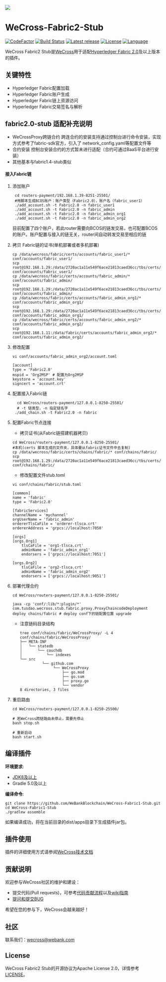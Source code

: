 ![](./docs/images/menu_logo_wecross.png)

# WeCross-Fabric2-Stub

[![CodeFactor](https://www.codefactor.io/repository/github/webankblockchain/WeCross-Fabric1-Stub/badge)](https://www.codefactor.io/repository/github/webankblockchain/WeCross-Fabric1-Stub) [![Build Status](https://travis-ci.org/WeBankBlockchain/WeCross-Fabric1-Stub.svg?branch=dev)](https://travis-ci.org/WeBankBlockchain/WeCross-Fabric1-Stub) [![Latest release](https://img.shields.io/github/release/WeBankBlockchain/WeCross-Fabric1-Stub.svg)](https://github.com/WeBankBlockchain/WeCross-Fabric1-Stub/releases/latest)
[![License](https://img.shields.io/github/license/WeBankBlockchain/WeCross-Fabric1-Stub)](https://www.apache.org/licenses/LICENSE-2.0) [![Language](https://img.shields.io/badge/Language-Java-blue.svg)](https://www.java.com)

WeCross Fabric2 Stub是[WeCross](https://github.com/WeBankBlockchain/WeCross)用于适配[Hyperledger Fabric 2.0](https://github.com/hyperledger/fabric/tree/release-1.4)及以上版本的插件。

## 关键特性

- Hyperledger Fabric配置加载
- Hyperledger Fabric账户生成
- Hyperledger Fabric链上资源访问
- Hyperledger Fabric交易签名与解析

## fabric2.0-stub 适配补充说明

- WeCrossProxy跨链合约
    跨连合约的安装支持通过控制台进行命令安装，实现方式参考了fabric-sdk官方，引入了 network_config.yaml等配置文件等
- 合约安装
    控制台安装合约的方式暂未进行适配（合约可通过BaaS平台进行安装）
- 其他基本与fabric1.4-stub类似

#### 接入Fabric链

1. 添加账户

		cd routers-payment/192.168.1.39-8251-25501/
		#用脚本生成BCOS账户：账户类型（Fabric2.0），账户名（fabric_user1）
		./add_account.sh -t Fabric2.0 -n fabric_user1 
		./add_account.sh -t Fabric2.0 -n fabric_admin
		./add_account.sh -t Fabric2.0 -n fabric_admin_org1
		./add_account.sh -t Fabric2.0 -n fabric_admin_org2
	目前配置了四个账户，若此router需要向BCOS的链发交易，也可配置BCOS的账户。账户配置与接入的链无关，router间自动转发交易至相应的链
2. 拷贝 Fabric链的证书(单机部署或者多机部署)
	
	```
    cp /data/wecross/fabric/certs/accounts/fabric_user1/* conf/accounts/fabric_user1/
    scp root@192.168.1.29:/data/2720ac1a11e549f6ace21813caed36cc/tbs/certs/accounts/fabric_user1/* conf/accounts/fabric_user1/
    cp /data/wecross/fabric/certs/accounts/fabric_admin/* conf/accounts/fabric_admin/
    scp root@192.168.1.29:/data/2720ac1a11e549f6ace21813caed36cc/tbs/certs/accounts/fabric_admin/* conf/accounts/fabric_admin/
    cp /data/wecross/fabric/certs/accounts/fabric_admin_org1/* conf/accounts/fabric_admin_org1/
    scp root@192.168.1.29:/data/2720ac1a11e549f6ace21813caed36cc/tbs/certs/accounts/fabric_admin_org1/* conf/accounts/fabric_admin_org1/
    cp /data/wecross/fabric/certs/accounts/fabric_admin_org2/* conf/accounts/fabric_admin_org2/
    scp root@192.168.1.11:/data/fabric/certs/accounts/fabric_admin_org2/* conf/accounts/fabric_admin_org2/

	```
3. 修改配置
	
	```
	vi conf/accounts/fabric_admin_org2/account.toml

	```
	```
	[account]
    type = 'Fabric2.0'
    mspid = 'Org2MSP' # 配置为Org2MSP
    keystore = 'account.key'
    signcert = 'account.crt'
	```
		
2. 配置接入Fabric链

		 cd WeCross/routers-payment/127.0.0.1-8250-25501/
		 # -t 链类型，-n 指定链名字
		./add_chain.sh -t Fabric2.0 -n fabric
3. 配置Fabric节点连接
	* 拷贝证书(从Fabric链搭建机器拷贝)

	```
	cd WeCross/routers-payment/127.0.0.1-8250-25501/
	#本机(certs 脚本生成的文件夹，具体要从fabric证书文件中去复制)
	cp /data/wecross/fabric/certs/chains/fabric/* conf/chains/fabric/
	scp root@192.168.1.29:/data/2720ac1a11e549f6ace21813caed36cc/tbs/certs/chains/fabric/* conf/chains/fabric/	
	```
	* 修改配置文件stub.toml
	
	```
	vi conf/chains/fabric/stub.toml
	```
	
	```
	[common]
    name = 'fabric'
    type = 'Fabric2.0'

	[fabricServices]
    channelName = 'mychannel'
    orgUserName = 'fabric_admin'
    ordererTlsCaFile = 'orderer-tlsca.crt'
    ordererAddress = 'grpcs://localhost:7050'

	[orgs]
    [orgs.Org1]
        tlsCaFile = 'org1-tlsca.crt'
        adminName = 'fabric_admin_org1'
        endorsers = ['grpcs://localhost:7051']

    [orgs.Org2]
        tlsCaFile = 'org2-tlsca.crt'
        adminName = 'fabric_admin_org2'
        endorsers = ['grpcs://localhost:9051']
	```
4. 部署代理合约

	```
	cd WeCross/routers-payment/127.0.0.1-8250-25501/
	
	java -cp 'conf/:lib/*:plugin/*' com.tusdao.wecross.stub.fabric.proxy.ProxyChaincodeDeployment deploy chains/fabric # deploy conf下的链配置位置 upgrade
	```
	* 注意链码目录结构
	
		```
		tree conf/chains/fabric/WeCrossProxy/ -L 4
       conf/chains/fabric/WeCrossProxy/
       ├── META-INF
       │   └── statedb
       │       └── couchdb
       │           └── indexes
       └── src
                  └── github.com
                       └── WeCrossProxy
                           ├── go.mod
                           ├── go.sum
                           ├── proxy.go
                           └── vendor 
       8 directories, 3 files
		```
	
5. 重启路由
	
	```
	cd WeCross/routers-payment/127.0.0.1-8250-25500/
	
	# 若WeCross跨链路由未停止，需要先停止
	bash stop.sh

	# 重新启动
	bash start.sh
	```
	


## 编译插件

**环境要求**:

  - [JDK8及以上](https://www.oracle.com/java/technologies/javase-downloads.html)
  - Gradle 5.0及以上

**编译命令**:

```shell
git clone https://github.com/WeBankBlockchain/WeCross-Fabric1-Stub.git
cd WeCross-Fabric1-Stub
./gradlew assemble
```

如果编译成功，将在当前目录的dist/apps目录下生成插件jar包。

## 插件使用

插件的详细使用方式请参阅[WeCross技术文档](https://wecross.readthedocs.io/zh_CN/latest/docs/stubs/fabric.html#id1)

## 贡献说明

欢迎参与WeCross社区的维护和建设：

- 提交代码(Pull requests)，可参考[代码贡献流程](CONTRIBUTING.md)以及[wiki指南](https://github.com/WeBankBlockchain/WeCross/wiki/%E8%B4%A1%E7%8C%AE%E4%BB%A3%E7%A0%81)
- [提问和提交BUG](https://github.com/WeBankBlockchain/WeCross-Fabric1-Stub/issues/new)

希望在您的参与下，WeCross会越来越好！

## 社区
联系我们：wecross@webank.com

## License

WeCross Fabric2 Stub的开源协议为Apache License 2.0，详情参考[LICENSE](./LICENSE)。
